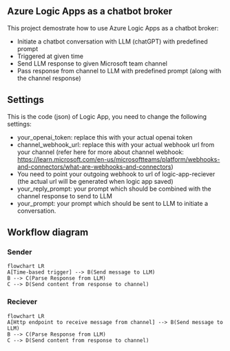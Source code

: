 ## Azure Logic Apps as a chatbot broker
This project demostrate how to use Azure Logic Apps as a chatbot broker: 
* Initiate a chatbot conversation with LLM (chatGPT) with predefined prompt
* Triggered at given time
* Send LLM response to given Microsoft team channel
* Pass response from channel to LLM with predefined prompt (along with the channel response)

## Settings
This is the code (json) of Logic App, you need to change the following settings:
* your_openai_token: replace this with your actual openai token
* channel_webhook_url: replace this with your actual webhook url from your channel (refer here for more about channel webhook: https://learn.microsoft.com/en-us/microsoftteams/platform/webhooks-and-connectors/what-are-webhooks-and-connectors)
* You need to point your outgoing webhook to url of logic-app-reciever (the actual url will be generated when logic app saved)
* your_reply_prompt: your prompt which should be combined with the channel response to send to LLM
* your_prompt: your prompt which should be sent to LLM to initiate a conversation.

## Workflow diagram
### Sender

```mermaid
flowchart LR
A[Time-based trigger] --> B(Send message to LLM)
B --> C(Parse Response from LLM)
C --> D(Send content from response to channel)
```

### Reciever
```mermaid
flowchart LR
A[Http endpoint to receive message from channel] --> B(Send message to LLM)
B --> C(Parse Response from LLM)
C --> D(Send content from response to channel)
```